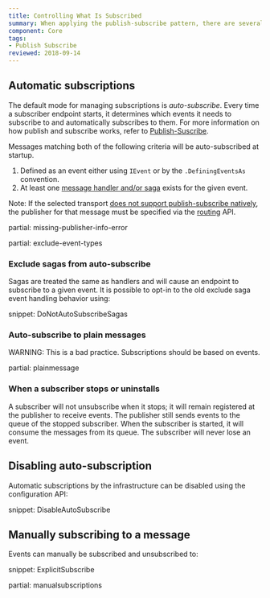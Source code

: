 ```yaml
---
title: Controlling What Is Subscribed
summary: When applying the publish-subscribe pattern, there are several ways to control what messages are subscribed to
component: Core
tags:
- Publish Subscribe
reviewed: 2018-09-14
---
```



## Automatic subscriptions

The default mode for managing subscriptions is *auto-subscribe*.  Every time a subscriber endpoint starts, it determines which events it needs to subscribe to and automatically subscribes to them. For more information on how publish and subscribe works, refer to [Publish-Suscribe](/nservicebus/messaging/publish-subscribe).

Messages matching both of the following criteria will be auto-subscribed at startup.

 1. Defined as an event either using `IEvent` or by the `.DefiningEventsAs` convention.
 1. At least one [message handler and/or saga](/nservicebus/handlers/) exists for the given event.

Note: If the selected transport [does not support publish-subscribe natively](/transports/types.md#unicast-only-transports), the publisher for that message must be specified via the [routing](/nservicebus/messaging/routing.md) API.

partial: missing-publisher-info-error

partial: exclude-event-types


### Exclude sagas from auto-subscribe

Sagas are treated the same as handlers and will cause an endpoint to subscribe to a given event. It is possible to opt-in to the old exclude saga event handling behavior using:

snippet: DoNotAutoSubscribeSagas


### Auto-subscribe to plain messages

WARNING: This is a bad practice. Subscriptions should be based on events.

partial: plainmessage


### When a subscriber stops or uninstalls

A subscriber will not unsubscribe when it stops; it will remain registered at the publisher to receive events. The publisher still sends events to the queue of the stopped subscriber. When the subscriber is started, it will consume the messages from its queue. The subscriber will never lose an event.


## Disabling auto-subscription

Automatic subscriptions by the infrastructure can be disabled using the configuration API:

snippet: DisableAutoSubscribe


## Manually subscribing to a message

Events can manually be subscribed and unsubscribed to:

snippet: ExplicitSubscribe

partial: manualsubscriptions

